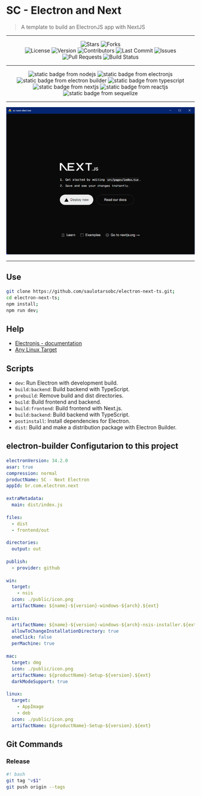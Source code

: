 # SC - Electron and Next

> A template to build an ElectronJS app with NextJS

---

<div align="center">
  <img alt="Stars" src="https://img.shields.io/github/stars/saulotarsobc/electronjs-with-nextjs.svg">
  <img alt="Forks" src="https://img.shields.io/github/forks/saulotarsobc/electronjs-with-nextjs.svg">
</div>

<div align="center">
  <img alt="License" src="https://img.shields.io/badge/License-MIT-yellow.svg">
  <img alt="Version" src="https://img.shields.io/github/v/release/saulotarsobc/electronjs-with-nextjs.svg">
  <img alt="Contributors" src="https://img.shields.io/github/contributors/saulotarsobc/electronjs-with-nextjs.svg">
  <img alt="Last Commit" src="https://img.shields.io/github/last-commit/saulotarsobc/electronjs-with-nextjs.svg">
  <img alt="Issues" src="https://img.shields.io/github/issues/saulotarsobc/electronjs-with-nextjs.svg">
  <img alt="Pull Requests" src="https://img.shields.io/github/issues-pr/saulotarsobc/electronjs-with-nextjs.svg">
  <img alt="Build Status" src="https://img.shields.io/github/actions/workflow/status/saulotarsobc/electronjs-with-nextjs/.github/workflows/launch-app.yaml">
</div>

---

<!-- Badge Start -->
<div align="center">
 <img alt="static badge from nodejs" src="https://img.shields.io/badge/NodeJS-v22.16.0-44883e">
 <img alt="static badge from electronjs" src="https://img.shields.io/badge/ElectronJS-v36.3.2-46816e">
 <img alt="static badge from electron builder" src="https://img.shields.io/badge/Electron%20Builder-v26.0.12-blue">
 <img alt="static badge from typescript" src="https://img.shields.io/badge/TypeScript-v5.8.3-blue">
 <img alt="static badge from nextjs" src="https://img.shields.io/badge/NextJS-v15.3.3-black">
 <img alt="static badge from reactjs" src="https://img.shields.io/badge/ReactJS-v19.1.0-61DAFB">
 <img alt="static badge from sequelize" src="https://img.shields.io/badge/Sequelize-v6.37.7-52B0E7">
</div>
<!-- Badge End -->

---

<div align="center">
  <img alt="demo" src="./demo/demo.png">
</div>

---

## Use

```sh
git clone https://github.com/saulotarsobc/electron-next-ts.git;
cd electron-next-ts;
npm install;
npm run dev;
```

## Help

- [Electronjs - documentation](https://www.electronjs.org/pt/docs/latest/)
- [Any Linux Target](https://www.electron.build/linux)

## Scripts

- `dev`: Run Electron with development build.
- `build:backend`: Build backend with TypeScript.
- `prebuild`: Remove build and dist directories.
- `build`: Build frontend and backend.
- `build:frontend`: Build frontend with Next.js.
- `build:backend`: Build backend with TypeScript.
- `postinstall`: Install dependencies for Electron.
- `dist`: Build and make a distribution package with Electron Builder.

## electron-builder Configutarion to this project

```yaml
electronVersion: 34.2.0
asar: true
compression: normal
productName: SC - Next Electron
appId: br.com.electron.next

extraMetadata:
  main: dist/index.js

files:
  - dist
  - frontend/out

directories:
  output: out

publish:
  - provider: github

win:
  target:
    - nsis
  icon: ./public/icon.png
  artifactName: ${name}-${version}-windows-${arch}.${ext}

nsis:
  artifactName: ${name}-${version}-windows-${arch}-nsis-installer.${ext}
  allowToChangeInstallationDirectory: true
  oneClick: false
  perMachine: true

mac:
  target: dmg
  icon: ./public/icon.png
  artifactName: ${productName}-Setup-${version}.${ext}
  darkModeSupport: true

linux:
  target:
    - AppImage
    - deb
  icon: ./public/icon.png
  artifactName: ${productName}-Setup-${version}.${ext}
```

## Git Commands

### Release

```bash
#! bash
git tag "v$1"
git push origin --tags
```
